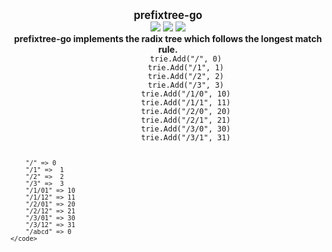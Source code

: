 <p align="center">
  <b>
    <span style="font-size:larger;">prefixtree-go</span>
  </b>
  <br />
   <a href="https://travis-ci.org/detailyang/prefixtree-go"><img src="https://travis-ci.org/detailyang/prefixtree-go.svg?branch=master" /></a>
   <a href="https://ci.appveyor.com/project/detailyang/prefixtree-go"><img src="https://ci.appveyor.com/api/projects/status/e5h8gx4rxosernmt?svg=true" /></a>
   <a href="https://godoc.org/github.com/detailyang/prefixtree-go">
      <img src="https://godoc.org/github.com/detailyang/prefixtree-go?status.svg"/>
   </a>
   <br />
   <b>prefixtree-go implements the radix tree which follows the longest match rule.</b>
    <code>
        trie.Add("/", 0)
        trie.Add("/1", 1)
        trie.Add("/2", 2)
        trie.Add("/3", 3)
        trie.Add("/1/0", 10)
        trie.Add("/1/1", 11)
        trie.Add("/2/0", 20)
        trie.Add("/2/1", 21)
        trie.Add("/3/0", 30)
        trie.Add("/3/1", 31)

        "/" => 0
        "/1" =>  1
        "/2" =>  2
        "/3" =>  3
        "/1/01" => 10
        "/1/12" => 11
        "/2/01" => 20
        "/2/12" => 21
        "/3/01" => 30
        "/3/12" => 31
        "/abcd" => 0
    </code>

</p>
